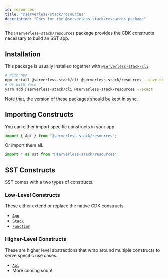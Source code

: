 ```yaml
---
id: resources
title: "@serverless-stack/resources"
description: "Docs for the @serverless-stack/resources package"
---
```


The `@serverless-stack/resources` package provides the CDK constructs necessary to build an SST app.

## Installation

This package is usually installed together with [`@serverless-stack/cli`](cli.md).

```bash
# With npm
npm install @serverless-stack/cli @serverless-stack/resources --save-exact
# Or with Yarn
yarn add @serverless-stack/cli @serverless-stack/resources --exact
```

Note that, the version of these packages should be kept in sync.

## Importing Constructs

You can either import specific constructs in your app.

```js
import { Api } from "@serverless-stack/resources";
```

Or import them all.

```js
import * as sst from "@serverless-stack/resources";
```

## SST Constructs

SST comes with a two types of constructs.

### Low-Level Constructs

These either extend or replace the native CDK constructs.

- [`App`](../constructs/app.md)
- [`Stack`](../constructs/stack.md)
- [`Function`](../constructs/function.md)

### Higher-Level Constructs

These are higher level abstractions that wrap around multiple constructs to serve specific use cases.

- [`Api`](../constructs/api.md)
- More coming soon!
